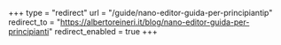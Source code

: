 +++
type = "redirect"
url = "/guide/nano-editor-guida-per-principiantip"
redirect_to = "https://albertoreineri.it/blog/nano-editor-guida-per-principianti"
redirect_enabled = true
+++
